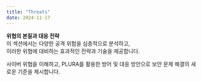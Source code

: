 ```yaml
---
title: "Threats"
date: 2024-11-17
---
```


**위협의 본질과 대응 전략**  
이 섹션에서는 다양한 공격 위험을 심층적으로 분석하고,  
이러한 위협에 대비하는 효과적인 전략과 기술을 제공합니다.

사이버 위협을 이해하고, PLURA를 활용한 방어 및 대응 방안으로 
보안 문제 해결의 새로운 기준을 제시합니다.

